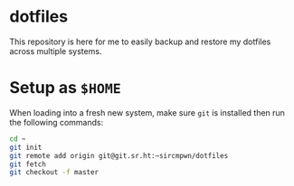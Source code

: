 # dotfiles
This repository is here for me to easily backup and restore my dotfiles across multiple systems.

# Setup as `$HOME`
When loading into a fresh new system, make sure `git` is installed then run the following commands:
```sh
cd ~
git init
git remote add origin git@git.sr.ht:~sircmpwn/dotfiles
git fetch
git checkout -f master
```
